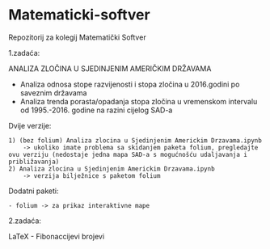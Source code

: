 # Matematicki-softver
Repozitorij za kolegij Matematički Softver

1.zadaća: 

ANALIZA ZLOČINA U SJEDINJENIM AMERIČKIM DRŽAVAMA
  - Analiza odnosa stope razvijenosti i stopa zločina u 2016.godini po saveznim državama
  - Analiza trenda porasta/opadanja stopa zločina u vremenskom intervalu od 1995.-2016. godine na razini cijelog SAD-a
 
  Dvije verzije:
  
    1) (bez folium) Analiza zlocina u Sjedinjenim Americkim Drzavama.ipynb
        -> ukoliko imate problema sa skidanjem paketa folium, pregledajte ovu verziju (nedostaje jedna mapa SAD-a s mogućnošću udaljavanja i približavanja)
    2) Analiza zlocina u Sjedinjenim Americkim Drzavama.ipynb
        -> verzija bilježnice s paketom folium
  
  
  Dodatni paketi:
  
    - folium -> za prikaz interaktivne mape

  
2.zadaća:

LaTeX - Fibonaccijevi brojevi
